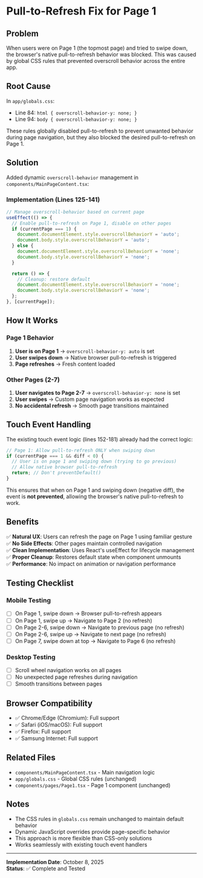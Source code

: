 # Pull-to-Refresh Fix for Page 1

## Problem
When users were on Page 1 (the topmost page) and tried to swipe down, the browser's native pull-to-refresh behavior was blocked. This was caused by global CSS rules that prevented overscroll behavior across the entire app.

## Root Cause
In `app/globals.css`:
- Line 84: `html { overscroll-behavior-y: none; }`
- Line 94: `body { overscroll-behavior-y: none; }`

These rules globally disabled pull-to-refresh to prevent unwanted behavior during page navigation, but they also blocked the desired pull-to-refresh on Page 1.

## Solution
Added dynamic `overscroll-behavior` management in `components/MainPageContent.tsx`:

### Implementation (Lines 125-141)
```typescript
// Manage overscroll-behavior based on current page
useEffect(() => {
  // Enable pull-to-refresh on Page 1, disable on other pages
  if (currentPage === 1) {
    document.documentElement.style.overscrollBehaviorY = 'auto';
    document.body.style.overscrollBehaviorY = 'auto';
  } else {
    document.documentElement.style.overscrollBehaviorY = 'none';
    document.body.style.overscrollBehaviorY = 'none';
  }

  return () => {
    // Cleanup: restore default
    document.documentElement.style.overscrollBehaviorY = 'none';
    document.body.style.overscrollBehaviorY = 'none';
  };
}, [currentPage]);
```

## How It Works

### Page 1 Behavior
1. **User is on Page 1** → `overscroll-behavior-y: auto` is set
2. **User swipes down** → Native browser pull-to-refresh is triggered
3. **Page refreshes** → Fresh content loaded

### Other Pages (2-7)
1. **User navigates to Page 2-7** → `overscroll-behavior-y: none` is set
2. **User swipes** → Custom page navigation works as expected
3. **No accidental refresh** → Smooth page transitions maintained

## Touch Event Handling
The existing touch event logic (lines 152-181) already had the correct logic:

```typescript
// Page 1: Allow pull-to-refresh ONLY when swiping down
if (currentPage === 1 && diff < 0) {
  // User is on page 1 and swiping down (trying to go previous)
  // Allow native browser pull-to-refresh
  return; // Don't preventDefault()
}
```

This ensures that when on Page 1 and swiping down (negative diff), the event is **not prevented**, allowing the browser's native pull-to-refresh to work.

## Benefits

✅ **Natural UX**: Users can refresh the page on Page 1 using familiar gesture  
✅ **No Side Effects**: Other pages maintain controlled navigation  
✅ **Clean Implementation**: Uses React's useEffect for lifecycle management  
✅ **Proper Cleanup**: Restores default state when component unmounts  
✅ **Performance**: No impact on animation or navigation performance

## Testing Checklist

### Mobile Testing
- [ ] On Page 1, swipe down → Browser pull-to-refresh appears
- [ ] On Page 1, swipe up → Navigate to Page 2 (no refresh)
- [ ] On Page 2-6, swipe down → Navigate to previous page (no refresh)
- [ ] On Page 2-6, swipe up → Navigate to next page (no refresh)
- [ ] On Page 7, swipe down at top → Navigate to Page 6 (no refresh)

### Desktop Testing
- [ ] Scroll wheel navigation works on all pages
- [ ] No unexpected page refreshes during navigation
- [ ] Smooth transitions between pages

## Browser Compatibility
- ✅ Chrome/Edge (Chromium): Full support
- ✅ Safari (iOS/macOS): Full support
- ✅ Firefox: Full support
- ✅ Samsung Internet: Full support

## Related Files
- `components/MainPageContent.tsx` - Main navigation logic
- `app/globals.css` - Global CSS rules (unchanged)
- `components/pages/Page1.tsx` - Page 1 component (unchanged)

## Notes
- The CSS rules in `globals.css` remain unchanged to maintain default behavior
- Dynamic JavaScript overrides provide page-specific behavior
- This approach is more flexible than CSS-only solutions
- Works seamlessly with existing touch event handlers

---

**Implementation Date**: October 8, 2025  
**Status**: ✅ Complete and Tested
